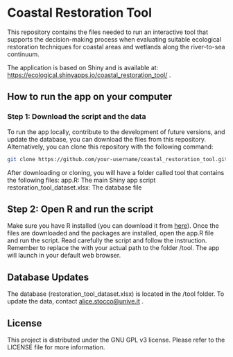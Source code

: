 # Coastal Restoration Tool

This repository contains the files needed to run an interactive tool that supports the decision-making process when evaluating suitable ecological restoration techniques for coastal areas and wetlands along the river-to-sea continuum.  

The application is based on Shiny and is available at: https://ecological.shinyapps.io/coastal_restoration_tool/ .

## How to run the app on your computer
### Step 1: Download the script and the data
To run the app locally, contribute to the development of future versions, and update the database, you can download the files from this repository.
Alternatively, you can clone this repository with the following command:
```bash
git clone https://github.com/your-username/coastal_restoration_tool.git
```
After downloading or cloning, you will have a folder called tool that contains the following files:
    app.R: The main Shiny app script
    restoration_tool_dataset.xlsx: The database file

## Step 2: Open R and run the script
Make sure you have R installed (you can download it from [here](https://www.r-project.org/)).
Once the files are downloaded and the packages are installed, open the app.R file and run the script.
Read carefully the script and follow the instruction. Remember to replace the with your actual path to the folder /tool.
The app will launch in your default web browser.

## Database Updates

The database (restoration_tool_dataset.xlsx) is located in the /tool folder. To update the data, contact alice.stocco@unive.it . 

## License

This project is distributed under the GNU GPL v3 license. Please refer to the LICENSE file for more information.
